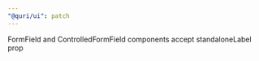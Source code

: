 ```yaml
---
"@quri/ui": patch
---
```


FormField and ControlledFormField components accept standaloneLabel prop
